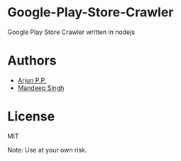 # Google-Play-Store-Crawler
Google Play Store Crawler written in nodejs

# Authors

- [Arjun P.P.](https://github.com/jamesalcatraz)
- [Mandeep Singh](https://github.com/daxlab)

# License
MIT

Note:  Use at your own risk.
